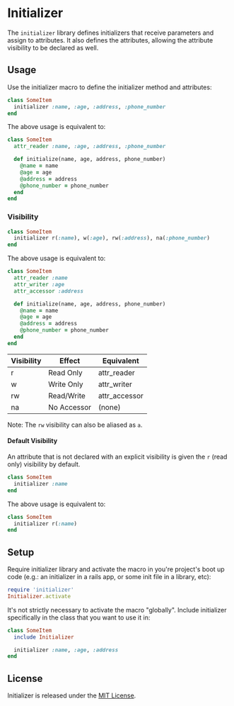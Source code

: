 # Initializer

The `initializer` library defines initializers that receive parameters and assign to attributes. It also defines the attributes, allowing the attribute visibility to be declared as well.

## Usage

Use the initializer macro to define the initializer method and attributes:

```ruby
class SomeItem
  initializer :name, :age, :address, :phone_number
end
```

The above usage is equivalent to:

```ruby
class SomeItem
  attr_reader :name, :age, :address, :phone_number

  def initialize(name, age, address, phone_number)
    @name = name
    @age = age
    @address = address
    @phone_number = phone_number
  end
end
```

### Visibility

```ruby
class SomeItem
  initializer r(:name), w(:age), rw(:address), na(:phone_number)
end
```

The above usage is equivalent to:

```ruby
class SomeItem
  attr_reader :name
  attr_writer :age
  attr_accessor :address

  def initialize(name, age, address, phone_number)
    @name = name
    @age = age
    @address = address
    @phone_number = phone_number
  end
end
```

| Visibility | Effect | Equivalent |
| --- | --- | --- |
| r | Read Only | attr_reader |
| w | Write Only | attr_writer |
| rw | Read/Write | attr_accessor |
| na | No Accessor | (none) |

Note: The `rw` visibility can also be aliased as `a`.

#### Default Visibility

An attribute that is not declared with an explicit visibility is given the `r` (read only) visibility by default.

```ruby
class SomeItem
  initializer :name
end
```

The above usage is equivalent to:

```ruby
class SomeItem
  initializer r(:name)
end
```

## Setup

Require initializer library and activate the macro in you're project's boot up code (e.g.: an initializer in a rails app, or some init file in a library, etc):

```ruby
require 'initializer'
Initializer.activate
```

It's not strictly necessary to activate the macro "globally". Include initializer specifically in the class that you want to use it in:

```ruby
class SomeItem
  include Initializer

  initializer :name, :age, :address
end
```

## License

Initializer is released under the [MIT License](https://github.com/eventide-project/initializer/blob/master/MIT-License.txt).

